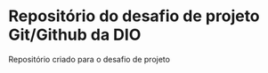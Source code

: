 # Repositório do desafio de projeto Git/Github da DIO
Repositório criado para o desafio de projeto

